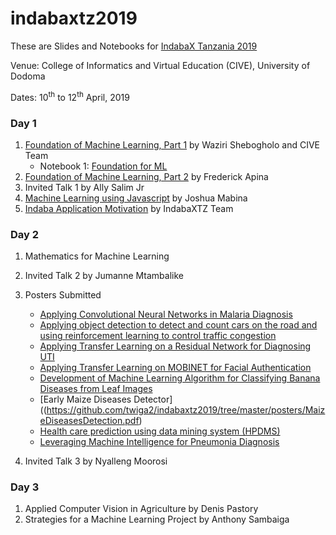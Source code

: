 # indabaxtz2019
These are Slides and Notebooks for [IndabaX Tanzania 2019](http://indabatz.ml/)

Venue: College of Informatics and Virtual Education (CIVE), University of Dodoma

Dates: 10<sup>th</sup> to 12<sup>th</sup> April, 2019

### Day 1
1. [Foundation of Machine Learning, Part 1](https://github.com/twiga2/indabaxtz2019/tree/master/talks/FoundationML.pdf) by Waziri Shebogholo and CIVE Team
    * Notebook 1: [Foundation for ML](https://github.com/twiga2/indabaxtz2019/tree/master/notebooks/FoundationPyML.ipynb)
2. [Foundation of Machine Learning, Part 2](https://github.com/twiga2/indabaxtz2019/tree/master/notebooks/LinearRegression.rar) by Frederick Apina
3. Invited Talk 1 by Ally Salim Jr
4. [Machine Learning using Javascript](https://docs.google.com/presentation/d/14F6hFdz32VZ6epuYgGkU3rPSoA59UVBwfcU4HzX7HLk/edit?usp=sharing) by Joshua Mabina
5. [Indaba Application Motivation](https://github.com/twiga2/indabaxtz2019/tree/master/talks/AI_Africa.pdf) by IndabaXTZ Team

### Day 2
1. Mathematics for Machine Learning
2. Invited Talk 2 by Jumanne Mtambalike
3. Posters Submitted
      * [Applying Convolutional Neural Networks in Malaria Diagnosis](https://github.com/twiga2/indabaxtz2019/tree/master/posters/CNN_MalariaDiagnosis.pdf)
      * [Applying object detection to detect and count cars on the road and using reinforcement learning to control traffic congestion](RL_TrafficCongestion.pdf)
      * [Applying Transfer Learning on a Residual Network for Diagnosing UTI](https://github.com/twiga2/indabaxtz2019/tree/master/posters/UTI_diagnosis.pdf)
      * [Applying Transfer Learning on MOBINET for Facial Authentication](https://github.com/twiga2/indabaxtz2019/tree/master/posters/MobiNet_FacialAuthentication.pdf)
      * [Development of Machine Learning Algorithm for Classifying Banana Diseases from Leaf Images](https://github.com/twiga2/indabaxtz2019/tree/master/posters/BananaDiseasesDiagnosis.pdf)
      * [Early Maize Diseases Detector]((https://github.com/twiga2/indabaxtz2019/tree/master/posters/MaizeDiseasesDetection.pdf)
      * [Health care prediction using data mining system (HPDMS)](https://github.com/twiga2/indabaxtz2019/tree/master/posters/HealthCare_DataMiningTool.pdf)
      * [Leveraging Machine Intelligence for Pneumonia Diagnosis](https://github.com/twiga2/indabaxtz2019/tree/master/posters/ML_Pneumonia.pdf)

4. Invited Talk 3 by Nyalleng Moorosi

### Day 3
1. Applied Computer Vision in Agriculture by Denis Pastory
2. Strategies for a Machine Learning Project by Anthony Sambaiga
